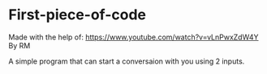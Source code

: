 # First-piece-of-code

Made with the help of: https://www.youtube.com/watch?v=vLnPwxZdW4Y
By RM

  A simple program that can start a conversaion with you using 2 inputs.
